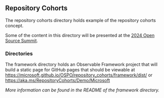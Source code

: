## Repository Cohorts

The repository cohorts directory holds example of the repository cohorts concept. 

Some of the content in this directory will be presented at 
the [2024 Open Source Summit](https://ossna2024.sched.com/event/1aBPX/repository-cohorts-how-ospos-can-programmatically-categorize-all-their-repositories-justin-gosses-microsoft-natalia-luzuriaga-remy-decausemaker-isaac-milarsky-centers-for-medicare-medicaid-services?iframe=no).

### Directories

The framework directory holds an Observable Framework project that will build a static page for GitHub pages
that should be viewable at https://microsoft.github.io/OSPO/repository_cohorts/framework/dist/
or https://aka.ms/RepositoryCohorts/Demo/Microsoft 

*More information can be found in the README of the framework directory.*

